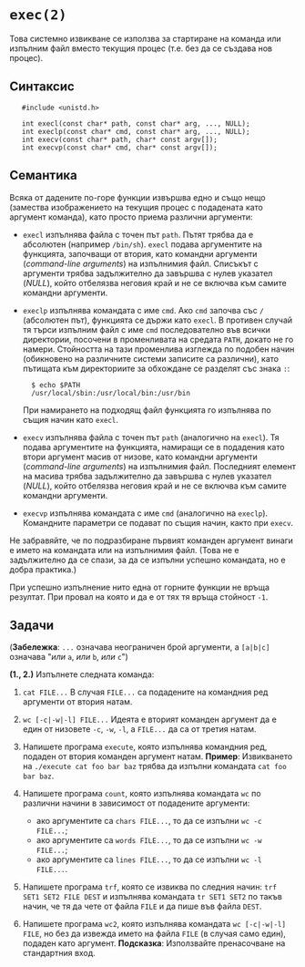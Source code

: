 # `exec(2)`

Това системно извикване се използва за стартиране на команда или изпълним файл вместо текущия процес (т.е. без да се създава нов процес).


## Синтаксис

       #include <unistd.h>

       int execl(const char* path, const char* arg, ..., NULL);
       int execlp(const char* cmd, const char* arg, ..., NULL);
       int execv(const char* path, char* const argv[]);
       int execvp(const char* cmd, char* const argv[]);


## Семантика

Всяка от дадените по-горе функции извършва едно и също нещо (замества изображението на текущия процес с подадената като аргумент команда), като просто приема различни аргументи:

* `execl` изпълнява файла с точен път `path`.  Пътят трябва да е абсолютен (например `/bin/sh`).  `execl` подава аргументите на функцията, започващи от втория, като командни аргументи (*command-line arguments*) на изпълнимия файл.  Списъкът с аргументи трябва задължително да завършва с нулев указател (*NULL*), който отбелязва неговия край и не се включва към самите командни аргументи.

* `execlp` изпълнява командата с име `cmd`.  Ако `cmd` започва със `/` (абсолютен път), функцията се държи като `execl`.  В противен случай тя търси изпълним файл с име `cmd` последователно във всички директории, посочени в променливата на средата `PATH`, докато не го намери.  Стойността на тази променлива изглежда по подобен начин (обикновено на различните системи записите са различни), като пътищата към директориите за обхождане се разделят със знака `:`:

		$ echo $PATH
		/usr/local/sbin:/usr/local/bin:/usr/bin

	При намирането на подходящ файл функцията го изпълнява по същия начин като `execl`.

* `execv` изпълнява файла с точен път `path` (аналогично на `execl`).  Тя подава аргументите на функцията, намиращи се в подадения като втори аргумент масив от низове, като командни аргументи (*command-line arguments*) на изпълнимия файл.  Последният елемент на масива трябва задължително да завършва с нулев указател (*NULL*), който отбелязва неговия край и не се включва към самите командни аргументи.

* `execvp` изпълнява командата с име `cmd` (аналогично на `execlp`).  Командните параметри се подават по същия начин, както при `execv`.

Не забравяйте, че по подразбиране първият команден аргумент винаги е името на командата или на изпълнимия файл.  (Това не е задължително да се спази, за да се изпълни успешно командата, но е добра практика.)

При успешно изпълнение нито една от горните функции не връща резултат.  При провал на която и да е от тях тя връща стойност `-1`.


## Задачи

(**Забележка**: `...` означава неограничен брой аргументи, а `[a|b|c]` означава "*или* `a`, *или* `b`, *или* `c`")

**(1., 2.)**  Изпълнете следната команда:

1. `cat FILE...`
	В случая `FILE...` са подадените на командния ред аргументи от втория натам.

2. `wc [-c|-w|-l] FILE...`
	Идеята е вторият команден аргумент да е един от низовете `-c`, `-w`, `-l`, а `FILE...` да са от третия натам.

3. Напишете програма `execute`, която изпълнява командния ред, подаден от втория команден аргумент натам.
	**Пример**: Извикването на `./execute cat foo bar baz` трябва да изпълни командата `cat foo bar baz`.

4. Напишете програма `count`, която изпълнява командата `wc` по различни начини в зависимост от подадените аргументи:

	* ако аргументите са `chars FILE...`, то да се изпълни `wc -c FILE...`;
	* ако аргументите са `words FILE...`, то да се изпълни `wc -w FILE...`;
	* ако аргументите са `lines FILE...`, то да се изпълни `wc -l FILE...`.

4. Напишете програма `trf`, която се извиква по следния начин:
	`trf SET1 SET2 FILE DEST`
	и изпълнява командата `tr SET1 SET2` по такъв начин, че тя да чете от файла `FILE` и да пише във файла `DEST`.

5. Напишете програма `wc2`, която изпълнява командата `wc [-c|-w|-l] FILE`, но без да извежда името на файла `FILE` (в случая само един), подаден като аргумент.
	**Подсказка**: Използвайте пренасочване на стандартния вход.